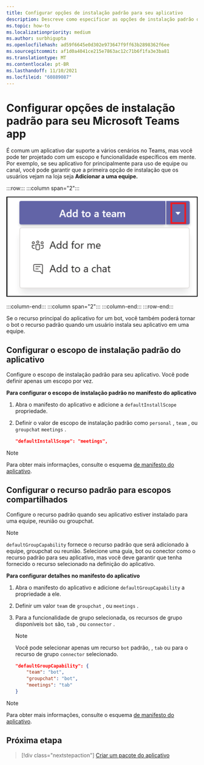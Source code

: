 ```yaml
---
title: Configurar opções de instalação padrão para seu aplicativo
description: Descreve como especificar as opções de instalação padrão do aplicativo e o recurso padrão para escopos compartilhados.
ms.topic: how-to
ms.localizationpriority: medium
ms.author: surbhigupta
ms.openlocfilehash: ad59f6645e0d302e973647f9ff63b2898362f6ee
ms.sourcegitcommit: af1d0a4041ce215e7863ac12c71b6f1fa3e3ba81
ms.translationtype: MT
ms.contentlocale: pt-BR
ms.lasthandoff: 11/10/2021
ms.locfileid: "60889087"
---
```

# <a name="configure-default-install-options-for-your-microsoft-teams-app"></a>Configurar opções de instalação padrão para seu Microsoft Teams app

É comum um aplicativo dar suporte a vários cenários no Teams, mas você pode ter projetado com um escopo e funcionalidade específicos em mente. Por exemplo, se seu aplicativo for principalmente para uso de equipe ou canal, você pode garantir que a primeira opção de instalação que os usuários vejam na loja seja **Adicionar a uma equipe.**

:::row:::
   :::column span="2":::

![Adicionar um exemplo suspenso de aplicativo](../../assets/images/compose-extensions/addanapp.png)

   :::column-end:::
   :::column span="2":::
   :::column-end:::
:::row-end:::

Se o recurso principal do aplicativo for um bot, você também poderá tornar o bot o recurso padrão quando um usuário instala seu aplicativo em uma equipe.

## <a name="configure-your-apps-default-install-scope"></a>Configurar o escopo de instalação padrão do aplicativo

Configure o escopo de instalação padrão para seu aplicativo. Você pode definir apenas um escopo por vez.

**Para configurar o escopo de instalação padrão no manifesto do aplicativo**

1. Abra o manifesto do aplicativo e adicione a `defaultInstallScope` propriedade.
2. Definir o valor de escopo de instalação padrão como `personal` , `team` , ou `groupchat` `meetings` .

    ```json
    "defaultInstallScope": "meetings",
    ```

> [!NOTE]
> Para obter mais informações, consulte o esquema [de manifesto do aplicativo](~/resources/schema/manifest-schema.md).

## <a name="configure-the-default-capability-for-shared-scopes"></a>Configurar o recurso padrão para escopos compartilhados

Configure o recurso padrão quando seu aplicativo estiver instalado para uma equipe, reunião ou groupchat.

> [!NOTE]
> `defaultGroupCapability` fornece o recurso padrão que será adicionado à equipe, groupchat ou reunião. Selecione uma guia, bot ou conector como o recurso padrão para seu aplicativo, mas você deve garantir que tenha fornecido o recurso selecionado na definição do aplicativo.

**Para configurar detalhes no manifesto do aplicativo**

1. Abra o manifesto do aplicativo e adicione `defaultGroupCapability` a propriedade a ele.
2. Definir um valor `team` de `groupchat` , ou `meetings` .
3. Para a funcionalidade de grupo selecionada, os recursos de grupo disponíveis `bot` são, `tab` , ou `connector` . 

    > [!NOTE]
    > Você pode selecionar apenas um recurso `bot` padrão, , `tab` ou para o recurso de grupo `connector` selecionado.

    ```json
    "defaultGroupCapability": {
        "team": "bot",
        "groupchat": "bot",
        "meetings": "tab"
    }
    ```

> [!NOTE]
> Para obter mais informações, consulte o esquema [de manifesto do aplicativo](~/resources/schema/manifest-schema.md).

## <a name="next-step"></a>Próxima etapa

> [!div class="nextstepaction"]
> [Criar um pacote do aplicativo](~/concepts/build-and-test/apps-package.md)
